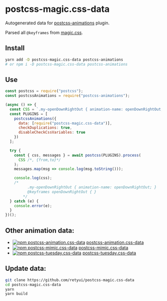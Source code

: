 # postcss-magic.css-data

Autogenerated data for [postcss-animations](https://github.com/retyui/postcss-animations) plugin.

Parsed all `@keyframes` from [magic.css](https://minimamente.com/example/magic_animations/).

## Install

```bash
yarn add -D postcss-magic.css-data postcss-animations
# or npm i -D postcss-magic.css-data postcss-animations
```

## Use

```js
const postcss = require("postcss");
const postcssAnimations = require("postcss-animations");

(async () => {
  const CSS = `.my-openDownRightOut { animation-name: openDownRightOut; }`;
  const PLUGINS = [
    postcssAnimations({
      data: [require("postcss-magic.css-data")],
      checkDuplications: true,
      disableCheckCssVariables: true
    })
  ];

  try {
    const { css, messages } = await postcss(PLUGINS).process(
      CSS /*, {from,to}*/
    );
    messages.map(msg => console.log(msg.toString()));

    console.log(css);
    /*
          .my-openDownRightOut { animation-name: openDownRightOut; }
          @keyframes openDownRightOut { }
        */
  } catch (e) {
    console.error(e);
  }
})();
```

## Other animation data:

* [![npm postcss-animation.css-data](https://img.shields.io/npm/dm/postcss-animation.css-data.svg)](https://www.npmjs.com/package/postcss-animation.css-data) [postcss-animation.css-data](https://github.com/retyui/postcss-animation.css-data)
* [![npm postcss-mimic.css-data](https://img.shields.io/npm/dm/postcss-mimic.css-data.svg)](https://www.npmjs.com/package/postcss-mimic.css-data) [postcss-mimic.css-data](https://github.com/retyui/postcss-mimic.css-data)
* [![npm postcss-tuesday.css-data](https://img.shields.io/npm/dm/postcss-tuesday.css-data.svg)](https://www.npmjs.com/package/postcss-tuesday.css-data) [postcss-tuesday.css-data](https://github.com/retyui/postcss-tuesday.css-data)

## Update data:

```bash
git clone https://github.com/retyui/postcss-magic.css-data
cd postcss-magic.css-data
yarn
yarn build
```
